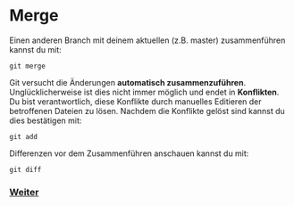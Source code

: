 # Merge

Einen anderen Branch mit deinem aktuellen (z.B. master) zusammenführen kannst du mit:

```
git merge
```

Git versucht die Änderungen **automatisch zusammenzuführen**. Unglücklicherweise ist dies nicht immer möglich und endet in **Konflikten**. Du bist verantwortlich, diese Konflikte durch manuelles Editieren der betroffenen Dateien zu lösen. Nachdem die Konflikte gelöst sind kannst du dies bestätigen mit:

```
git add
```

Differenzen vor dem Zusammenführen anschauen kannst du mit:

```
git diff
```


### [Weiter](revert.md)

